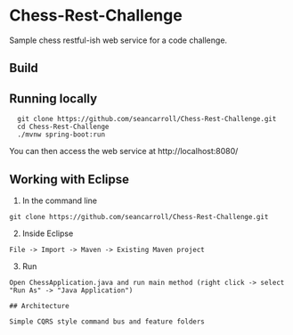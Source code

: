 # Chess-Rest-Challenge

Sample chess restful-ish web service for a code challenge.

## Build



## Running locally
```
  git clone https://github.com/seancarroll/Chess-Rest-Challenge.git
  cd Chess-Rest-Challenge
  ./mvnw spring-boot:run
```

You can then access the web service at http://localhost:8080/

## Working with Eclipse

1) In the command line
```
git clone https://github.com/seancarroll/Chess-Rest-Challenge.git
```
2) Inside Eclipse
```
File -> Import -> Maven -> Existing Maven project
```
3) Run
```
Open ChessApplication.java and run main method (right click -> select "Run As" -> "Java Application")

## Architecture

Simple CQRS style command bus and feature folders
```